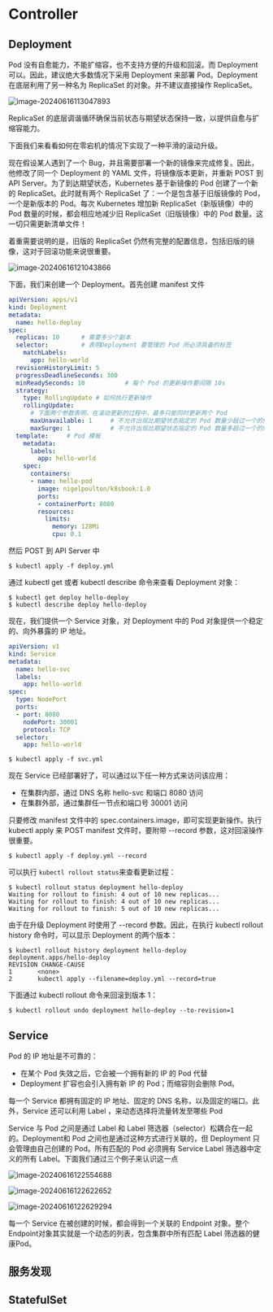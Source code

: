 # Controller

## Deployment

Pod 没有自愈能力，不能扩缩容，也不支持方便的升级和回滚。而 Deployment 可以。因此，建议绝大多数情况下采用 Deployment 来部署 Pod。Deployment 在底层利用了另一种名为 ReplicaSet 的对象。并不建议直接操作 ReplicaSet。

![image-20240616113047893](./assets/image-20240616113047893.png)

ReplicaSet 的底层调谐循环确保当前状态与期望状态保持一致，以提供自愈与扩缩容能力。

下面我们来看看如何在零宕机的情况下实现了一种平滑的滚动升级。

现在假设某人遇到了一个 Bug，并且需要部署一个新的镜像来完成修复。因此，他修改了同一个 Deployment 的 YAML 文件，将镜像版本更新，并重新 POST 到 API Server。为了到达期望状态，Kubernetes 基于新镜像的 Pod 创建了一个新的 ReplicaSet。此时就有两个 ReplicaSet 了：一个是包含基于旧版镜像的 Pod，一个是新版本的 Pod。每次 Kubernetes 增加新 ReplicaSet（新版镜像）中的 Pod 数量的时候，都会相应地减少旧 ReplicaSet（旧版镜像）中的 Pod 数量。这一切只需更新清单文件！

着重需要说明的是，旧版的 ReplicaSet 仍然有完整的配置信息，包括旧版的镜像，这对于回滚功能来说很重要。

![image-20240616121043866](./assets/image-20240616121043866.png)



下面，我们来创建一个 Deployment。首先创建 manifest 文件

~~~yaml
apiVersion: apps/v1
kind: Deployment
metadata:
  name: hello-deploy
spec:
  replicas: 10		# 需要多少个副本
  selector:			# 表明Deployment 要管理的 Pod 所必须具备的标签
    matchLabels:
      app: hello-world
  revisionHistoryLimit: 5
  progressDeadlineSeconds: 300
  minReadySeconds: 10			# 每个 Pod 的更新操作要间隔 10s
  strategy:
    type: RollingUpdate	# 如何执行更新操作
    rollingUpdate:
      # 下面两个参数表明，在滚动更新的过程中，最多只能同时更新两个 Pod
      maxUnavailable: 1		# 不允许出现比期望状态指定的 Pod 数量少超过一个的情况，即在更新过程中，Pod 数量不能超过 11 个
      maxSurge: 1			# 不允许出现比期望状态指定的 Pod 数量多超过一个的情况，即即在更新过程中，Pod 数量不能少于 9 个
  template:		# Pod 模板
    metadata:
      labels:
        app: hello-world
    spec:
      containers:
      - name: hello-pod
        image: nigelpoulton/k8sbook:1.0
        ports:
        - containerPort: 8080
        resources:
          limits:
            memory: 128Mi
            cpu: 0.1
~~~

然后 POST 到 API Server 中

~~~shell
$ kubectl apply -f deploy.yml
~~~

通过 kubectl get 或者 kubectl describe 命令来查看 Deployment 对象：

~~~shell
$ kubectl get deploy hello-deploy
$ kubectl describe deploy hello-deploy
~~~

现在，我们提供一个 Service 对象，对 Deployment 中的 Pod 对象提供一个稳定的、向外暴露的 IP 地址。

~~~yaml
apiVersion: v1
kind: Service
metadata:
  name: hello-svc
  labels:
    app: hello-world
spec:
  type: NodePort
  ports:
  - port: 8080
    nodePort: 30001
    protocol: TCP
  selector:
    app: hello-world
~~~

~~~shell
$ kubectl apply -f svc.yml
~~~

现在 Service 已经部署好了，可以通过以下任一种方式来访问该应用：

- 在集群内部，通过 DNS 名称 hello-svc 和端口 8080 访问
- 在集群外部，通过集群任一节点和端口号 30001 访问



只要修改 manifest 文件中的 spec.containers.image，即可实现更新操作。执行 kubectl apply 来 POST manifest 文件时，要附带 --record 参数，这对回滚操作很重要。

~~~shell
$ kubectl apply -f deploy.yml --record
~~~

可以执行 `kubectl rollout status`来查看更新过程：

~~~shell
$ kubectl rollout status deployment hello-deploy
Waiting for rollout to finish: 4 out of 10 new replicas... 
Waiting for rollout to finish: 4 out of 10 new replicas... 
Waiting for rollout to finish: 5 out of 10 new replicas...
~~~

由于在升级 Deployment 时使用了 --record 参数。因此，在执行 kubectl rollout history 命令时，可以显示 Deployment 的两个版本：

~~~shell
$ kubectl rollout history deployment hello-deploy
deployment.apps/hello-deploy
REVISION CHANGE-CAUSE 
1		<none> 
2		kubectl apply --filename=deploy.yml --record=true
~~~

下面通过 kubectl rollout 命令来回滚到版本 1：

~~~shell
$ kubectl rollout undo deployment hello-deploy --to-revision=1
~~~



## Service

Pod 的 IP 地址是不可靠的：

- 在某个 Pod 失效之后，它会被一个拥有新的 IP 的 Pod 代替
- Deployment 扩容也会引入拥有新 IP 的 Pod；而缩容则会删除 Pod。

每一个 Service 都拥有固定的 IP 地址、固定的 DNS 名称，以及固定的端口。此外，Service 还可以利用 Label ，来动态选择将流量转发至哪些 Pod

Service 与 Pod 之间是通过 Label 和 Label 筛选器（selector）松耦合在一起的。Deployment和 Pod 之间也是通过这种方式进行关联的，但 Deployment 只会管理由自己创建的 Pod。所有匹配的 Pod 必须拥有 Service Label 筛选器中定义的所有 Label。下面我们通过三个例子来认识这一点

![image-20240616122554688](./assets/image-20240616122554688.png)

![image-20240616122622652](./assets/image-20240616122622652.png)

![image-20240616122629294](./assets/image-20240616122629294.png)

每一个 Service 在被创建的时候，都会得到一个关联的 Endpoint 对象。整个 Endpoint对象其实就是一个动态的列表，包含集群中所有匹配 Label 筛选器的健康Pod。

## 服务发现

## StatefulSet 

